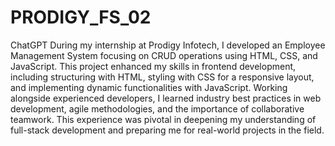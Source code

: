 # PRODIGY_FS_02

ChatGPT
During my internship at Prodigy Infotech, I developed an Employee Management System focusing on CRUD operations using HTML, CSS, and JavaScript. This project enhanced my skills in frontend development, including structuring with HTML, styling with CSS for a responsive layout, and implementing dynamic functionalities with JavaScript. Working alongside experienced developers, I learned industry best practices in web development, agile methodologies, and the importance of collaborative teamwork. This experience was pivotal in deepening my understanding of full-stack development and preparing me for real-world projects in the field.
